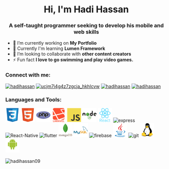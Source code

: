 <!--
**hadihassan09/hadihassan09** is a ✨ _special_ ✨ repository because its `README.md` (this file) appears on your GitHub profile.
![Twitter Follow](https://img.shields.io/twitter/follow/hadihassan09?label=hadihassan09&logo=twitter&style=for-the-badge)
![GitHub followers](https://img.shields.io/github/followers/hadihassan09?logo=GitHub&style=for-the-badge)
 <img align="left" src="https://github-readme-stats.vercel.app/api/top-langs/?username=hadihassan09&layout=demo" alt="hadihassan09" />
-->
<h1 align="center">Hi, I'm Hadi Hassan</h1>
<h3 align="center">A self-taught programmer seeking to develop  his mobile and web skills</h3>

- 🔭 I’m currently working on **My Portfolio**
- 🌱 Currently I'm learning **Lumen Framework**
- 👯 I’m looking to collaborate with **other content creators**
- ⚡ Fun fact **I love to go swimming and play video games.**

### Connect with me:
<a href="https://linkedin.com/in/hassanhadi" target="_blank"><img src="https://www.vectorlogo.zone/logos/linkedin/linkedin-tile.svg" alt="hadihassan" height="44" width="44" /></a>
<a href="https://www.facebook.com/hadihassan7640/" target="_blank"><img src="https://www.vectorlogo.zone/logos/facebook/facebook-official.svg" alt="ucjm7i4g4z7zgcja_hkhlcvw" height="44" width="44" /></a>
<a href="http://instagram.com/hadi_hassan09" target="_blank"><img src="https://www.vectorlogo.zone/logos/instagram/instagram-icon.svg" alt="hadihassan" height="44" width="44" /></a>
<a href="https://wa.me/96176404595" target="_blank"><img src="https://www.vectorlogo.zone/logos/whatsapp/whatsapp-tile.svg" alt="hadihassan" height="44" width="44" /></a>
<br />
### Languages and Tools:
<p align="left">
  <img src="https://raw.githubusercontent.com/devicons/devicon/master/icons/css3/css3-original.svg" alt="css3" width="44" height="44" />
  <img src="https://raw.githubusercontent.com/devicons/devicon/master/icons/html5/html5-original.svg" alt="html" width="44" height="44" />
  <img src="https://raw.githubusercontent.com/devicons/devicon/master/icons/php/php-original.svg" alt="php" width="44" height="44" />
  <img src="https://raw.githubusercontent.com/devicons/devicon/master/icons/laravel/laravel-plain-wordmark.svg" alt="Laravel" width="44" height="44" />
  <img src="https://raw.githubusercontent.com/devicons/devicon/master/icons/javascript/javascript-original.svg" alt="javascript" width="44" height="44" />
  <img src="https://raw.githubusercontent.com/devicons/devicon/master/icons/nodejs/nodejs-original-wordmark.svg" alt="Node" width="44" height="44" />
  <img src="https://raw.githubusercontent.com/devicons/devicon/master/icons/react/react-original-wordmark.svg" alt="react" width="44" height="44" />
  <img src="https://encrypted-tbn0.gstatic.com/images?q=tbn:ANd9GcRS7RVaKE0ubjH_Ioi90MHiDzKw-GpNI1BsHw&usqp=CAU" alt="express" width="44" height="44" />
  <img src="https://raw.githubusercontent.com/kristerkari/react-native-svg-transformer/master/images/react-native-logo.png" alt="React-Native" width="44" height="44" />
  <img src="https://www.vectorlogo.zone/logos/flutterio/flutterio-icon.svg" alt="flutter" width="44" height="44" />
  <img src="https://raw.githubusercontent.com/devicons/devicon/master/icons/mongodb/mongodb-original-wordmark.svg" alt="mongodb" width="44" height="44" />
  <img src="https://raw.githubusercontent.com/devicons/devicon/master/icons/mysql/mysql-original-wordmark.svg" alt="mysql" width="44" height="44" />
  <img src="https://www.vectorlogo.zone/logos/firebase/firebase-icon.svg" alt="firebase" width="44" height="44" />
  <img src="https://raw.githubusercontent.com/devicons/devicon/master/icons/java/java-original.svg" alt="java" width="44" height="44" />
  <img src="https://www.vectorlogo.zone/logos/git-scm/git-scm-icon.svg" alt="git" width="44" height="44" />
  <img src="https://raw.githubusercontent.com/devicons/devicon/master/icons/linux/linux-original.svg" alt="linux" width="44" height="44" />
  <img src="https://raw.githubusercontent.com/devicons/devicon/master/icons/android/android-original-wordmark.svg" alt="android" width="44" height="44" />
</p>
<a>
</a>
<a>
  <img align="center" src="https://github-readme-stats.vercel.app/api?username=hadihassan09&show_icons=truee&theme=radical&count_private=true" alt="hadihassan09" />
</a>
